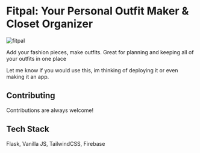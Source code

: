 # Fitpal: Your Personal Outfit Maker & Closet Organizer
![fitpal](https://github.com/user-attachments/assets/72827f1c-c98e-41cd-a5b5-dec75e8ffd9b)

Add your fashion pieces, make outfits. Great for planning and keeping all of your outfits in one place

Let me know if you would use this, im thinking of deploying it or even making it an app.


## Contributing

Contributions are always welcome!



## Tech Stack

Flask, Vanilla JS, TailwindCSS, Firebase

